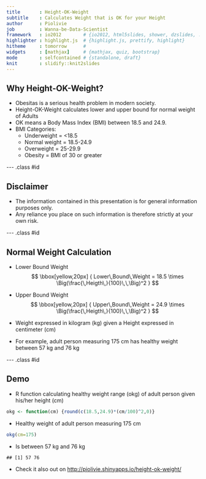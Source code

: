 ```yaml
---
title       : Height-OK-Weight
subtitle    : Calculates Weight that is OK for your Height 
author      : Piolivie
job         : Wanna-be-Data-Scientist
framework   : io2012        # {io2012, html5slides, shower, dzslides, ...}
highlighter : highlight.js  # {highlight.js, prettify, highlight}
hitheme     : tomorrow      # 
widgets     : [mathjax]     # {mathjax, quiz, bootstrap}
mode        : selfcontained # {standalone, draft}
knit        : slidify::knit2slides
---
```


## Why Height-OK-Weight?

* Obesitas is a serious health problem in modern society. 
* Height-OK-Weight calculates lower and upper bound for normal weight of Adults
* OK means a Body Mass Index (BMI) between 18.5 and 24.9.
* BMI Categories: 
  * Underweight = <18.5
  * Normal weight = 18.5-24.9 
  * Overweight = 25-29.9 
  * Obesity = BMI of 30 or greater

--- .class #id 

## Disclaimer

* The information contained in this presentation is for general information purposes only. 
* Any reliance you place on such information is therefore strictly at your own risk.

--- .class #id 

## Normal Weight Calculation

* Lower Bound Weight
$$ \bbox[yellow,20px] 
{
Lower\,Bound\,Weight = 18.5 \times \Big(\frac{\,Heigth\,}{100}\,\,\Big)^2
}
$$
* Upper Bound Weight
$$ \bbox[yellow,20px]
{
Upper\,Bound\,Weight = 24.9 \times \Big(\frac{\,Heigth\,}{100}\,\,\Big)^2
}
$$

* Weight expressed in kilogram (kg) given a Height expressed in centimeter (cm)

* For example, adult person measuring 175 cm has healthy weight between 57 kg and 76 kg

--- .class #id 

## Demo

* R function calculating healthy weight range (okg) of adult person given his/her height (cm)

```r
okg <- function(cm) {round(c(18.5,24.9)*(cm/100)^2,0)}
```
* Healthy weight of adult person measuring 175 cm

```r
okg(cm=175)
```
* Is between 57 kg and 76 kg

```
## [1] 57 76
```
* Check it also out on http://piolivie.shinyapps.io/height-ok-weight/


